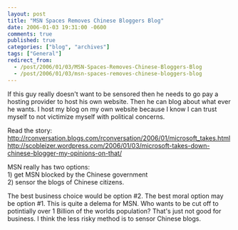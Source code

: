 ```yaml
---
layout: post
title: "MSN Spaces Removes Chinese Bloggers Blog"
date: 2006-01-03 19:31:00 -0600
comments: true
published: true
categories: ["blog", "archives"]
tags: ["General"]
redirect_from: 
  - /post/2006/01/03/MSN-Spaces-Removes-Chinese-Bloggers-Blog
  - /post/2006/01/03/msn-spaces-removes-chinese-bloggers-blog
---
```

<!-- more -->
<P>If this guy really doesn't want to be sensored then he needs to go pay a hosting provider to host his own website. Then he can blog about what ever he wants. I host my blog on my own website because I know I can trust myself to not victimize myself&nbsp;with political concerns.</P>
<P>Read the story:<BR><A href="http://rconversation.blogs.com/rconversation/2006/01/microsoft_takes.html">http://rconversation.blogs.com/rconversation/2006/01/microsoft_takes.html</A><BR><A href="http://scobleizer.wordpress.com/2006/01/03/microsoft-takes-down-chinese-blogger-my-opinions-on-that/">http://scobleizer.wordpress.com/2006/01/03/microsoft-takes-down-chinese-blogger-my-opinions-on-that/</A></P>
<P>MSN&nbsp;really has two options:<BR>1) get MSN blocked by the Chinese government<BR>2) sensor the blogs of Chinese citizens.</P>
<P>The best business choice would be option #2. The best moral option may be option #1. This is quite a delema for MSN. Who wants to be cut off to potintially&nbsp;over 1 Billion&nbsp;of the worlds population? That's just not good for business. I think the less risky method is to sensor Chinese blogs.</P>
<P>&nbsp;</P>
